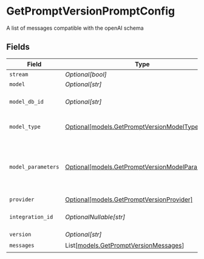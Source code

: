 # GetPromptVersionPromptConfig

A list of messages compatible with the openAI schema


## Fields

| Field                                                                                            | Type                                                                                             | Required                                                                                         | Description                                                                                      |
| ------------------------------------------------------------------------------------------------ | ------------------------------------------------------------------------------------------------ | ------------------------------------------------------------------------------------------------ | ------------------------------------------------------------------------------------------------ |
| `stream`                                                                                         | *Optional[bool]*                                                                                 | :heavy_minus_sign:                                                                               | N/A                                                                                              |
| `model`                                                                                          | *Optional[str]*                                                                                  | :heavy_minus_sign:                                                                               | N/A                                                                                              |
| `model_db_id`                                                                                    | *Optional[str]*                                                                                  | :heavy_minus_sign:                                                                               | The id of the resource                                                                           |
| `model_type`                                                                                     | [Optional[models.GetPromptVersionModelType]](../models/getpromptversionmodeltype.md)             | :heavy_minus_sign:                                                                               | The modality of the model                                                                        |
| `model_parameters`                                                                               | [Optional[models.GetPromptVersionModelParameters]](../models/getpromptversionmodelparameters.md) | :heavy_minus_sign:                                                                               | Model Parameters: Not all parameters apply to every model                                        |
| `provider`                                                                                       | [Optional[models.GetPromptVersionProvider]](../models/getpromptversionprovider.md)               | :heavy_minus_sign:                                                                               | N/A                                                                                              |
| `integration_id`                                                                                 | *OptionalNullable[str]*                                                                          | :heavy_minus_sign:                                                                               | The id of the resource                                                                           |
| `version`                                                                                        | *Optional[str]*                                                                                  | :heavy_minus_sign:                                                                               | N/A                                                                                              |
| `messages`                                                                                       | List[[models.GetPromptVersionMessages](../models/getpromptversionmessages.md)]                   | :heavy_check_mark:                                                                               | N/A                                                                                              |